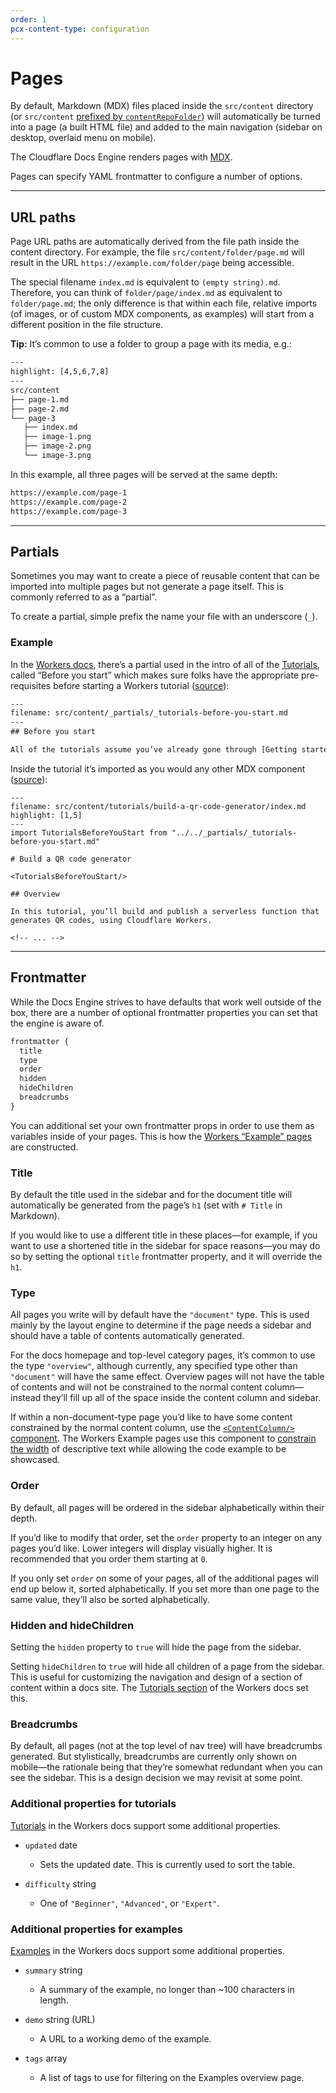 ```yaml
---
order: 1
pcx-content-type: configuration
---
```


# Pages

By default, Markdown (MDX) files placed inside the `src/content` directory (or `src/content` [prefixed by `contentRepoFolder`](/reference/configuration#properties)) will automatically be turned into a page (a built HTML file) and added to the main navigation (sidebar on desktop, overlaid menu on mobile).

The Cloudflare Docs Engine renders pages with [MDX](https://mdxjs.com/).

Pages can specify YAML frontmatter to configure a number of options.

***

## URL paths

Page URL paths are automatically derived from the file path inside the content directory. For example, the file `src/content/folder/page.md` will result in the URL `https://example.com/folder/page` being accessible.

The special filename `index.md` is equivalent to `(empty string).md`. Therefore, you can think of `folder/page/index.md` as equivalent to `folder/page.md`; the only difference is that within each file, relative imports (of images, or of custom MDX components, as examples) will start from a different position in the file structure.

<Aside type="tip">

**Tip:** It’s common to use a folder to group a page with its media, e.g.:

```txt
---
highlight: [4,5,6,7,8]
---
src/content
├── page-1.md
├── page-2.md
└── page-3
   ├── index.md
   ├── image-1.png
   ├── image-2.png
   └── image-3.png
```

In this example, all three pages will be served at the same depth:

```txt
https://example.com/page-1
https://example.com/page-2
https://example.com/page-3
```

</Aside>

***

## Partials

Sometimes you may want to create a piece of reusable content that can be imported into multiple pages but not generate a page itself. This is commonly referred to as a “partial”.

To create a partial, simple prefix the name your file with an underscore (`_`).

### Example

In the [Workers docs](https://developers.cloudflare.com/workers), there’s a partial used in the intro of all of the [Tutorials](https://developers.cloudflare.com/workers/tutorials), called “Before you start” which makes sure folks have the appropriate pre-requisites before starting a Workers tutorial ([source](https://github.com/cloudflare/cloudflare-docs/blob/4ba1e70d2a535c93ef6de42b0fc5178dabdb942b/products/workers/src/content/_partials/_tutorials-before-you-start.md)):

<!-- TODO: we unfortunately cannot use the `markdown` syntax for this code block since it’s currently incompatible with code block frontmatter -->

```txt
---
filename: src/content/_partials/_tutorials-before-you-start.md
---
## Before you start

All of the tutorials assume you’ve already gone through [Getting started](/learning/getting-started), which gets you set up with a Cloudflare Workers account, and the Workers CLI tool, [Wrangler](https://github.com/cloudflare/wrangler).
```

Inside the tutorial it’s imported as you would any other MDX component ([source](https://github.com/cloudflare/cloudflare-docs/blob/4ba1e70d2a535c93ef6de42b0fc5178dabdb942b/products/workers/src/content/tutorials/build-a-qr-code-generator/index.md)):

<!-- TODO: we unfortunately cannot use the `markdown` syntax for this code block since it’s currently incompatible with code block frontmatter -->

```markup
---
filename: src/content/tutorials/build-a-qr-code-generator/index.md
highlight: [1,5]
---
import TutorialsBeforeYouStart from "../../_partials/_tutorials-before-you-start.md"

# Build a QR code generator

<TutorialsBeforeYouStart/>

## Overview

In this tutorial, you’ll build and publish a serverless function that generates QR codes, using Cloudflare Workers.

<!-- ... -->
```

***

## Frontmatter

While the Docs Engine strives to have defaults that work well outside of the box, there are a number of optional frontmatter properties you can set that the engine is aware of.

```txt
frontmatter {
  title
  type
  order
  hidden
  hideChildren
  breadcrumbs
}
```

You can additional set your own frontmatter props in order to use them as variables inside of your pages. This is how the [Workers “Example” pages](https://github.com/cloudflare/cloudflare-docs/blob/4ba1e70d2a535c93ef6de42b0fc5178dabdb942b/products/workers/src/content/examples/alter-headers.md#L12) are constructed.

### Title

By default the title used in the sidebar and for the document title will automatically be generated from the page’s `h1` (set with `# Title` in Markdown).

If you would like to use a different title in these places—for example, if you want to use a shortened title in the sidebar for space reasons—you may do so by setting the optional `title` frontmatter property, and it will override the `h1`.

### Type

All pages you write will by default have the `"document"` type. This is used mainly by the layout engine to determine if the page needs a sidebar and should have a table of contents automatically generated.

For the docs homepage and top-level category pages, it’s common to use the type `"overview"`, although currently, any specified type other than `"document"` will have the same effect. Overview pages will not have the table of contents and will not be constrained to the normal content column—instead they’ll fill up all of the space inside the content column and sidebar.

If within a non-document-type page you’d like to have some content constrained by the normal content column, use the [`<ContentColumn/>` component](/reference/markdown#contentcolumn). The Workers Example pages use this component to [constrain the width](https://github.com/cloudflare/cloudflare-docs/blob/4ba1e70d2a535c93ef6de42b0fc5178dabdb942b/products/workers/src/content/examples/respond-with-another-site.md#L10-L22) of descriptive text while allowing the code example to be showcased.

### Order

By default, all pages will be ordered in the sidebar alphabetically within their depth.

If you’d like to modify that order, set the `order` property to an integer on any pages you’d like. Lower integers will display visually higher. It is recommended that you order them starting at `0`.

If you only set `order` on some of your pages, all of the additional pages will end up below it, sorted alphabetically. If you set more than one page to the same value, they’ll also be sorted alphabetically.

### Hidden and hideChildren

Setting the `hidden` property to `true` will hide the page from the sidebar.

Setting `hideChildren` to `true` will hide all children of a page from the sidebar. This is useful for customizing the navigation and design of a section of content within a docs site. The [Tutorials section](https://developers.cloudflare.com/workers/tutorials) of the Workers docs set this.

### Breadcrumbs

By default, all pages (not at the top level of nav tree) will have breadcrumbs generated. But stylistically, breadcrumbs are currently only shown on mobile—the rationale being that they’re somewhat redundant when you can see the sidebar. This is a design decision we may revisit at some point.

### Additional properties for tutorials

[Tutorials](https://developers.cloudflare.com/workers/tutorials) in the Workers docs support some additional properties.

<Definitions>

*   `updated` <Type>date</Type>
    *   Sets the updated date. This is currently used to sort the table.

*   `difficulty` <Type>string</Type>
    *   One of `"Beginner"`, `"Advanced"`, or `"Expert"`.

</Definitions>

### Additional properties for examples

[Examples](https://developers.cloudflare.com/workers/examples) in the Workers docs support some additional properties.

<Definitions>

*   `summary` <Type>string</Type>
    *   A summary of the example, no longer than ~100 characters in length.

*   `demo` <Type>string</Type> <PropMeta>(URL)</PropMeta>
    *   A URL to a working demo of the example.

*   `tags` <Type>array</Type>
    *   A list of tags to use for filtering on the Examples overview page.

</Definitions>
